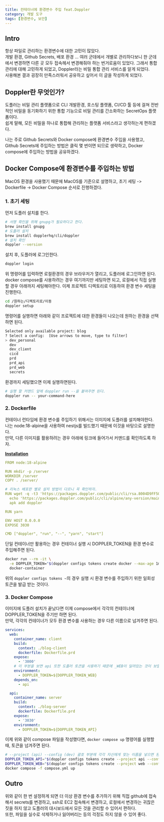 ```yaml
---
title: 컨테이너에 환경변수 주입 feat.Doppler
category: 개발 도구
tags: [환경변수, 보안]
---
```


## Intro

항상 파일로 관리하는 환경변수에 대한 고민이 많았다.  
개발 환경, Github Secrets, 배포 환경 ... 여러 군데에서 개별로 관리하다보니 한 군데에서 변경하면 다른 곳 모두 접속헤서 변경해줘야 하는 번거로움이 있었다. 그래서 통합 관리에 대해 고민하게 되었고, Doppler라는 비밀 통합 관리 서비스를 알게 되었다.  
사용해본 결과 굉장히 만족스러워서 공유하고 싶어서 이 글을 작성하게 되었다.

## Doppler란 무엇인가?

도플러는 비밀 관리 플랫폼으로 CLI 개발환경, 호스팅 플랫폼, CI/CD 툴 등에 걸쳐 전반적인 비밀을 동기화하기 위한 통합 기능으로 비밀 관리를 간소화하는 SecretOps 플랫폼이다.  
쉽게 말해, 모든 비밀을 하나로 통합해 관리하는 플랫폼 서비스라고 생각하는게 편하겠다.

나는 주로 Github Secrets와 Docker compose에 환경변수 주입을 사용했고, Github Secrets에 주입하는 방법은 클릭 몇 번이면 되므로 생략하고, Docker compose에 주입하는 방법을 공유하겠다.

## Docker Compose에 환경변수를 주입하는 방법

MacOS 환경을 사용했기 때문에 MacOS를 기준으로 설명하고, 초기 세팅 -> Dockerfile -> Docker Compose 순서로 진행하겠다.  

### 1. 초기 세팅

먼저 도플러 설치를 한다.

```bash
# 서명 확인을 위해 gnupg가 필요하다고 한다.
brew install gnupg
# 도플러 설치
brew install dopplerhq/cli/doppler
# 설치 확인
doppler --version
```

설치 후, 도플러에 로그인한다.

```bash
doppler login
```

위 명령어를 입력하면 로컬환경의 경우 브라우저가 열리고, 도플러에 로그인하면 된다.  
docker compose를 사용하려는 경우 여기까지만 세팅하면 되고, 로컬에서 직접 실행할 경우 아래까지 세팅해야한다.
이제 프로젝트 디렉토리로 이동하여 환경 변수 세팅을 진행한다.  

```bash
cd /원하는/디렉토리로/이동
doppler setup
```

명령어를 실행하면 아래와 같이 프로젝트에 대한 환경들이 나오는데 원하는 환경을 선택하면 된다.  

```bash
Selected only available project: blog
? Select a config:  [Use arrows to move, type to filter]
> dev_personal
  dev
  dev_client
  cicd
  prd
  prd_api
  prd_web
  secrets
```

환경까지 세팅했으면 이제 실행하면된다.  

```bash
# 실행 할 커맨드 앞에 doppler run --을 붙여주면 된다.
doppler run -- your-command-here
```

### 2. Dockerfile

컨테이너 런타임에 환경 변수를 주입하기 위해서는 이미지에 도플러를 설치해야한다.  
나는 node:18-alpine을 사용하여 nestjs를 빌드했기 때문에 이것을 바탕으로 설명한다.  
만약, 다른 이미지를 활용하려는 경우 아래에 링크에 들어가서 커맨드를 확인하도록 하자.  

[**Installation**](https://docs.doppler.com/docs/dockerfile)

```yaml
FROM node:18-alpine

RUN mkdir -p /server
WORKDIR /server
COPY . /server/

# 리눅스 배포판 별로 설치 방법이 다르니 꼭 확인하자.
RUN wget -q -t3 'https://packages.doppler.com/public/cli/rsa.8004D9FF50437357.key' -O /etc/apk/keys/cli@doppler-8004D9FF50437357.rsa.pub && \
  echo 'https://packages.doppler.com/public/cli/alpine/any-version/main' | tee -a /etc/apk/repositories && \
  apk add doppler

RUN yarn

ENV HOST 0.0.0.0
EXPOSE 3030

CMD ["doppler", "run", "--", "yarn", "start"]
```

단일 컨테이너만 활용하는 경우 컨테이너 실행 시 DOPPLER_TOKEN을 환경 변수로 주입해주면 된다.  

```bash
docker run --rm -it \
  -e DOPPLER_TOKEN="$(doppler configs tokens create docker --max-age 1m --plain)" \
  docker-container
```

위의 `doppler configs tokens ~`의 경우 실행 시 환경 변수를 주입하기 위한 일회성 토큰을 발급 받는 것이다.  

### 3. Docker Compose

이미지에 도플러 설치가 끝났다면 이제 compose에서 각각의 컨테이너에 DOPPLER_TOKEN을 주기만 하면 된다.  
만약, 각각의 컨테이너가 모두 환경 변수를 사용하는 경우 다른 이름으로 넘겨주면 된다.  

```yaml
services:
  web:
    container_name: client
    build:
      context: ./blog-client
      dockerfile: Dockerfile.prd
    expose:
      - '3000'
    # 이 부분을 보면 api 또한 도플러 토큰을 사용하기 때문에 _WEB이 달려있는 것이 보일 것이다.
    environment:
      - DOPPLER_TOKEN=${DOPPLER_TOKEN_WEB}
    depends_on:
      - api

  api:
    container_name: server
    build:
      context: ./blog-server
      dockerfile: Dockerfile.prd
    expose:
      - '3030'
    environment:
      - DOPPLER_TOKEN=${DOPPLER_TOKEN_API}

```

이제 위와 같이 compose 파일을 작성했다면, `docker compose up` 명령어를 실행할 때, 토큰을 넘겨주면 된다.

```bash
# --project (api) --config (dev) 괄호 부분에 각각 자신에게 맞는 이름을 넣으면 된다.
DOPPLER_TOKEN_API="$(doppler configs tokens create --project api --config dev api-dev-token --plain --max-age 1m)" \
DOPPLER_TOKEN_WEB="$(doppler configs tokens create --project web --config dev web-dev-token --plain --max-age 1m)" \
docker compose -f compose.yml up
```

## Outro

위와 같이 한 번 설정하게 되면 더 이상 환경 변수를 추가하기 위해 직접 github에 접속해서 secrets를 변경하고, ssh로 EC2 접속해서 변경하고, 로컬에서 변경하는 귀찮은 짓을 하지 않고 도플러의 대시보드에서 모든 것을 관리할 수 있어서 편하다.  
또한, 파일을 실수로 삭제하거나 잃어버리는 등의 걱정도 하지 않을 수 있어 좋다.
